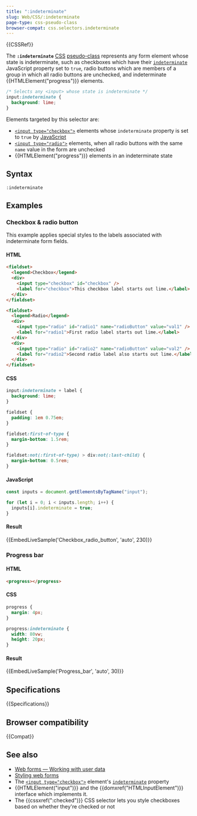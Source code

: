 ```yaml
---
title: ":indeterminate"
slug: Web/CSS/:indeterminate
page-type: css-pseudo-class
browser-compat: css.selectors.indeterminate
---
```


{{CSSRef}}

The **`:indeterminate`** [CSS](/en-US/docs/Web/CSS) [pseudo-class](/en-US/docs/Web/CSS/Pseudo-classes) represents any form element whose state is indeterminate, such as checkboxes which have their [`indeterminate`](/en-US/docs/Web/HTML/Element/input/checkbox#indeterminate_state_checkboxes) JavaScript property set to `true`, radio buttons which are members of a group in which all radio buttons are unchecked, and indeterminate {{HTMLElement("progress")}} elements.

```css
/* Selects any <input> whose state is indeterminate */
input:indeterminate {
  background: lime;
}
```

Elements targeted by this selector are:

- [`<input type="checkbox">`](/en-US/docs/Web/HTML/Element/input/checkbox) elements whose `indeterminate` property is set to `true` by [JavaScript](/en-US/docs/Web/JavaScript)
- [`<input type="radio">`](/en-US/docs/Web/HTML/Element/input/radio) elements, when all radio buttons with the same `name` value in the form are unchecked
- {{HTMLElement("progress")}} elements in an indeterminate state

## Syntax

```plain
:indeterminate
```

## Examples

### Checkbox & radio button

This example applies special styles to the labels associated with indeterminate form fields.

#### HTML

```html
<fieldset>
  <legend>Checkbox</legend>
  <div>
    <input type="checkbox" id="checkbox" />
    <label for="checkbox">This checkbox label starts out lime.</label>
  </div>
</fieldset>

<fieldset>
  <legend>Radio</legend>
  <div>
    <input type="radio" id="radio1" name="radioButton" value="val1" />
    <label for="radio1">First radio label starts out lime.</label>
  </div>
  <div>
    <input type="radio" id="radio2" name="radioButton" value="val2" />
    <label for="radio2">Second radio label also starts out lime.</label>
  </div>
</fieldset>
```

#### CSS

```css
input:indeterminate + label {
  background: lime;
}
```

```css hidden
fieldset {
  padding: 1em 0.75em;
}

fieldset:first-of-type {
  margin-bottom: 1.5rem;
}

fieldset:not(:first-of-type) > div:not(:last-child) {
  margin-bottom: 0.5rem;
}
```

#### JavaScript

```js
const inputs = document.getElementsByTagName("input");

for (let i = 0; i < inputs.length; i++) {
  inputs[i].indeterminate = true;
}
```

#### Result

{{EmbedLiveSample('Checkbox_radio_button', 'auto', 230)}}

### Progress bar

#### HTML

```html
<progress></progress>
```

#### CSS

```css
progress {
  margin: 4px;
}

progress:indeterminate {
  width: 80vw;
  height: 20px;
}
```

#### Result

{{EmbedLiveSample('Progress_bar', 'auto', 30)}}

## Specifications

{{Specifications}}

## Browser compatibility

{{Compat}}

## See also

- [Web forms — Working with user data](/en-US/docs/Learn/Forms)
- [Styling web forms](/en-US/docs/Learn/Forms/Styling_web_forms)
- The [`<input type="checkbox">`](/en-US/docs/Web/HTML/Element/input/checkbox) element's [`indeterminate`](/en-US/docs/Web/HTML/Element/input/checkbox#indeterminate_state_checkboxes) property
- {{HTMLElement("input")}} and the {{domxref("HTMLInputElement")}} interface which implements it.
- The {{cssxref(":checked")}} CSS selector lets you style checkboxes based on whether they're checked or not
